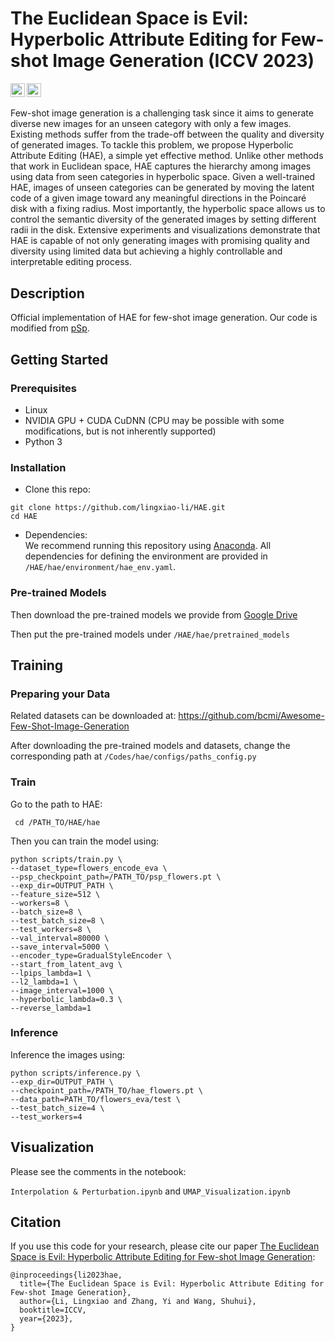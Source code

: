 # The Euclidean Space is Evil: Hyperbolic Attribute Editing for Few-shot Image Generation (ICCV 2023)
<a href="https://arxiv.org/abs/2211.12347"><img src="https://img.shields.io/badge/arXiv-2203.08422-b31b1b.svg" height=22.5></a>
<a href="https://opensource.org/licenses/MIT"><img src="https://img.shields.io/badge/License-MIT-yellow.svg" height=22.5></a>  

Few-shot image generation is a challenging task since it aims to generate diverse new images for an unseen category with only a few images. Existing methods suffer from the trade-off between the quality and diversity of generated images. To tackle this problem, we propose Hyperbolic Attribute Editing (HAE), a simple yet effective method. Unlike other methods that work in Euclidean space, HAE captures the hierarchy among images using data from seen categories in hyperbolic space. Given a well-trained HAE, images of unseen categories can be generated by moving the latent code of a given image toward any meaningful directions in the Poincaré disk with a fixing radius. Most importantly, the hyperbolic space allows us to control the semantic diversity of the generated images by setting different radii in the disk. Extensive experiments and visualizations demonstrate that HAE is capable of not only generating images with promising quality and diversity using limited data but achieving a highly controllable and interpretable editing process.

## Description   
Official implementation of HAE for few-shot image generation. Our code is modified from [pSp](https://github.com/eladrich/pixel2style2pixel.git).

## Getting Started
### Prerequisites
- Linux
- NVIDIA GPU + CUDA CuDNN (CPU may be possible with some modifications, but is not inherently supported)
- Python 3

### Installation

- Clone this repo:  
``` 
git clone https://github.com/lingxiao-li/HAE.git
cd HAE
```

- Dependencies:  
We recommend running this repository using [Anaconda](https://docs.anaconda.com/anaconda/install/). 
All dependencies for defining the environment are provided in `/HAE/hae/environment/hae_env.yaml`.


### Pre-trained Models
Then download the pre-trained models we provide from [Google Drive](https://drive.google.com/drive/folders/18zMfAEjd4JLsjQM78ky2GmHsolV7OJ_x?usp=share_link)

Then put the pre-trained models under `/HAE/hae/pretrained_models`


## Training
### Preparing your Data
Related datasets can be downloaded at:
https://github.com/bcmi/Awesome-Few-Shot-Image-Generation

After downloading the pre-trained models and datasets, change the corresponding path
at `/Codes/hae/configs/paths_config.py`

### Train
Go to the path to HAE:

``` cd /PATH_TO/HAE/hae``` 


Then you can train the model using:
``` 
python scripts/train.py \
--dataset_type=flowers_encode_eva \
--psp_checkpoint_path=/PATH_TO/psp_flowers.pt \
--exp_dir=OUTPUT_PATH \
--feature_size=512 \
--workers=8 \
--batch_size=8 \
--test_batch_size=8 \
--test_workers=8 \
--val_interval=80000 \
--save_interval=5000 \
--encoder_type=GradualStyleEncoder \
--start_from_latent_avg \
--lpips_lambda=1 \
--l2_lambda=1 \
--image_interval=1000 \
--hyperbolic_lambda=0.3 \
--reverse_lambda=1
``` 
### Inference
Inference the images using:
``` 
python scripts/inference.py \
--exp_dir=OUTPUT_PATH \
--checkpoint_path=/PATH_TO/hae_flowers.pt \
--data_path=PATH_TO/flowers_eva/test \
--test_batch_size=4 \
--test_workers=4
```

## Visualization

Please see the comments in the notebook:

`Interpolation & Perturbation.ipynb`
and
`UMAP_Visualization.ipynb`


## Citation
If you use this code for your research, please cite our paper <a href="https://arxiv.org/abs/2211.12347">The Euclidean Space is Evil: Hyperbolic Attribute Editing for Few-shot Image Generation</a>:

```
@inproceedings{li2023hae,
  title={The Euclidean Space is Evil: Hyperbolic Attribute Editing for Few-shot Image Generation},
  author={Li, Lingxiao and Zhang, Yi and Wang, Shuhui},
  booktitle=ICCV,
  year={2023},
}
```

